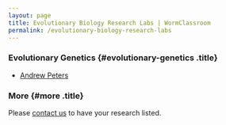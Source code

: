 ```yaml
---
layout: page
title: Evolutionary Biology Research Labs | WormClassroom
permalink: /evolutionary-biology-research-labs
---
```

<div>

### Evolutionary Genetics {#evolutionary-genetics .title}

-   [Andrew Peters](http://redqueen.zoology.wisc.edu/%7Eadpeters/)

### More {#more .title}

Please [contact us](contact) to have your research listed.

</div>
